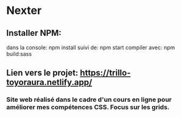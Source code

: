 # Nexter

## Installer NPM:
dans la console: npm install
suivi de: npm start
compiler avec: npm build:sass

 
## Lien vers le projet: https://trillo-toyoraura.netlify.app/
### Site web réalisé dans le cadre d'un cours en ligne pour améliorer mes compétences CSS. Focus sur les grids.





